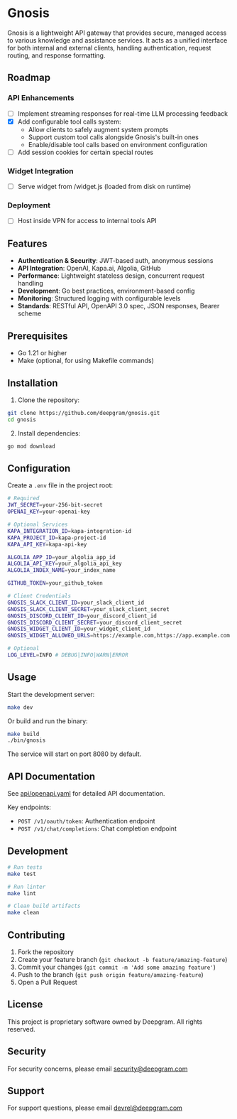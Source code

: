 # Gnosis

Gnosis is a lightweight API gateway that provides secure, managed access to various knowledge and assistance services. It acts as a unified interface for both internal and external clients, handling authentication, request routing, and response formatting.

## Roadmap

### API Enhancements

- [ ] Implement streaming responses for real-time LLM processing feedback
- [x] Add configurable tool calls system:
  - Allow clients to safely augment system prompts
  - Support custom tool calls alongside Gnosis's built-in ones
  - Enable/disable tool calls based on environment configuration
- [ ] Add session cookies for certain special routes

### Widget Integration

- [ ] Serve widget from /widget.js (loaded from disk on runtime)

### Deployment

- [ ] Host inside VPN for access to internal tools API

## Features

- **Authentication & Security**: JWT-based auth, anonymous sessions
- **API Integration**: OpenAI, Kapa.ai, Algolia, GitHub
- **Performance**: Lightweight stateless design, concurrent request handling
- **Development**: Go best practices, environment-based config
- **Monitoring**: Structured logging with configurable levels
- **Standards**: RESTful API, OpenAPI 3.0 spec, JSON responses, Bearer scheme

## Prerequisites

- Go 1.21 or higher
- Make (optional, for using Makefile commands)

## Installation

1. Clone the repository:

```sh
git clone https://github.com/deepgram/gnosis.git
cd gnosis
```

2. Install dependencies:

```sh
go mod download
```

## Configuration

Create a `.env` file in the project root:

```sh
# Required
JWT_SECRET=your-256-bit-secret
OPENAI_KEY=your-openai-key

# Optional Services
KAPA_INTEGRATION_ID=kapa-integration-id
KAPA_PROJECT_ID=kapa-project-id
KAPA_API_KEY=kapa-api-key

ALGOLIA_APP_ID=your_algolia_app_id
ALGOLIA_API_KEY=your_algolia_api_key
ALGOLIA_INDEX_NAME=your_index_name

GITHUB_TOKEN=your_github_token

# Client Credentials
GNOSIS_SLACK_CLIENT_ID=your_slack_client_id
GNOSIS_SLACK_CLIENT_SECRET=your_slack_client_secret
GNOSIS_DISCORD_CLIENT_ID=your_discord_client_id
GNOSIS_DISCORD_CLIENT_SECRET=your_discord_client_secret
GNOSIS_WIDGET_CLIENT_ID=your_widget_client_id
GNOSIS_WIDGET_ALLOWED_URLS=https://example.com,https://app.example.com

# Optional
LOG_LEVEL=INFO # DEBUG|INFO|WARN|ERROR
```

## Usage

Start the development server:

```sh
make dev
```

Or build and run the binary:

```sh
make build
./bin/gnosis
```

The service will start on port 8080 by default.

## API Documentation

See [api/openapi.yaml](./api/openapi.yaml) for detailed API documentation.

Key endpoints:

- `POST /v1/oauth/token`: Authentication endpoint
- `POST /v1/chat/completions`: Chat completion endpoint

## Development

```sh
# Run tests
make test

# Run linter
make lint

# Clean build artifacts
make clean
```

## Contributing

1. Fork the repository
2. Create your feature branch (`git checkout -b feature/amazing-feature`)
3. Commit your changes (`git commit -m 'Add some amazing feature'`)
4. Push to the branch (`git push origin feature/amazing-feature`)
5. Open a Pull Request

## License

This project is proprietary software owned by Deepgram. All rights reserved.

## Security

For security concerns, please email security@deepgram.com

## Support

For support questions, please email devrel@deepgram.com
